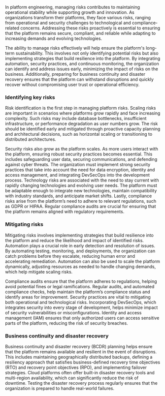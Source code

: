 In platform engineering, managing risks contributes to maintaining operational stability while supporting growth and innovation. As organizations transform their platforms, they face various risks, ranging from operational and security challenges to technological and compliance-related concerns. Addressing these risks proactively is essential to ensuring that the platform remains secure, compliant, and reliable while adapting to increasing demands and evolving technologies.

The ability to manage risks effectively will help ensure the platform's long-term sustainability. This involves not only identifying potential risks but also implementing strategies that build resilience into the platform. By integrating automation, security practices, and continuous monitoring, the organization can identify and address issues early, minimizing the impact of risks on the business. Additionally, preparing for business continuity and disaster recovery ensures that the platform can withstand disruptions and quickly recover without compromising user trust or operational efficiency.

### Identifying key risks

Risk identification is the first step in managing platform risks. Scaling risks are important in scenarios where platforms grow rapidly and face increasing complexity. Such risks may include database bottlenecks, insufficient infrastructure, or performance degradation as user numbers grow. The risk should be identified early and mitigated through proactive capacity planning and architectural decisions, such as horizontal scaling or transitioning to distributed architectures.

Security risks also grow as the platform scales. As more users interact with the platform, ensuring robust security practices becomes essential. This includes safeguarding user data, securing communications, and defending against cyber threats. The organization must implement strong security practices that take into account the need for data encryption, identity and access management, and integrating DevSecOps into the development process. Technology risks are associated with the need to stay current with rapidly changing technologies and evolving user needs. The platform must be adaptable enough to integrate new technologies, maintain compatibility with industry standards, and anticipate market shifts. Lastly, compliance risks arise from the platform’s need to adhere to relevant regulations, such as GDPR or HIPAA. Regular compliance audits are crucial for ensuring that the platform remains aligned with regulatory requirements.

### Mitigating risks

Mitigating risks involves implementing strategies that build resilience into the platform and reduce the likelihood and impact of identified risks. Automation plays a crucial role in early detection and resolution of issues. By automating testing, monitoring, and deployments, the organization can catch problems before they escalate, reducing human error and accelerating remediation. Automation can also be used to scale the platform dynamically, adjusting resources as needed to handle changing demands, which help mitigate scaling risks.

Compliance audits ensure that the platform adheres to regulations, helping avoid potential fines or legal ramifications. Regular audits, and automated compliance checks, help maintain the platform’s compliance status and identify areas for improvement. Security practices are vital to mitigating both operational and technological risks. Incorporating DevSecOps, which integrates security into every stage of development, helps minimize impact of security vulnerabilities or misconfigurations. Identity and access management (IAM) ensures that only authorized users can access sensitive parts of the platform, reducing the risk of security breaches.

### Business continuity and disaster recovery

Business continuity and disaster recovery (BCDR) planning helps ensure that the platform remains available and resilient in the event of disruptions. This includes maintaining geographically distributed backups, defining a resiliency approach that satisfies business-defined recovery time objectives (RTO) and recovery point objectives (RPO), and implementing failover strategies. Cloud platforms often offer built-in disaster recovery tools and multi-region availability, which can significantly reduce the risk of downtime. Testing the disaster recovery process regularly ensures that the organization is prepared to handle real-world failures.
